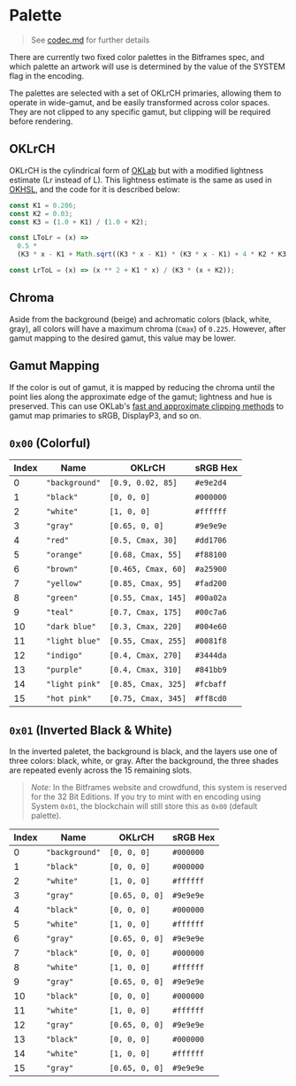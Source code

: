 # Palette

> See [codec.md](./codec.md) for further details

There are currently two fixed color palettes in the Bitframes spec, and which palette an artwork will use is determined by the value of the SYSTEM flag in the encoding.

The palettes are selected with a set of OKLrCH primaries, allowing them to operate in wide-gamut, and be easily transformed across color spaces. They are not clipped to any specific gamut, but clipping will be required before rendering.

## OKLrCH

OKLrCH is the cylindrical form of [OKLab](https://bottosson.github.io/posts/oklab/) but with a modified lightness estimate (Lr instead of L). This lightness estimate is the same as used in [OKHSL](https://bottosson.github.io/posts/colorpicker/), and the code for it is described below:

```js
const K1 = 0.206;
const K2 = 0.03;
const K3 = (1.0 + K1) / (1.0 + K2);

const LToLr = (x) =>
  0.5 *
  (K3 * x - K1 + Math.sqrt((K3 * x - K1) * (K3 * x - K1) + 4 * K2 * K3 * x));

const LrToL = (x) => (x ** 2 + K1 * x) / (K3 * (x + K2));
```

## Chroma

Aside from the background (beige) and achromatic colors (black, white, gray), all colors will have a maximum chroma (`Cmax`) of `0.225`. However, after gamut mapping to the desired gamut, this value may be lower.

## Gamut Mapping

If the color is out of gamut, it is mapped by reducing the chroma until the point lies along the approximate edge of the gamut; lightness and hue is preserved. This can use OKLab's [fast and approximate clipping methods](https://bottosson.github.io/posts/gamutclipping/) to gamut map primaries to sRGB, DisplayP3, and so on.

## `0x00` (Colorful)

| Index | Name           | OKLrCH              | sRGB Hex  |
| ----- | -------------- | ------------------- | --------- |
| 0     | `"background"` | `[0.9, 0.02, 85]`   | `#e9e2d4` |
| 1     | `"black"`      | `[0, 0, 0]`         | `#000000` |
| 2     | `"white"`      | `[1, 0, 0]`         | `#ffffff` |
| 3     | `"gray"`       | `[0.65, 0, 0]`      | `#9e9e9e` |
| 4     | `"red"`        | `[0.5, Cmax, 30]`   | `#dd1706` |
| 5     | `"orange"`     | `[0.68, Cmax, 55]`  | `#f88100` |
| 6     | `"brown"`      | `[0.465, Cmax, 60]` | `#a25900` |
| 7     | `"yellow"`     | `[0.85, Cmax, 95]`  | `#fad200` |
| 8     | `"green"`      | `[0.55, Cmax, 145]` | `#00a02a` |
| 9     | `"teal"`       | `[0.7, Cmax, 175]`  | `#00c7a6` |
| 10    | `"dark blue"`  | `[0.3, Cmax, 220]`  | `#004e60` |
| 11    | `"light blue"` | `[0.55, Cmax, 255]` | `#0081f8` |
| 12    | `"indigo"`     | `[0.4, Cmax, 270]`  | `#3444da` |
| 13    | `"purple"`     | `[0.4, Cmax, 310]`  | `#841bb9` |
| 14    | `"light pink"` | `[0.85, Cmax, 325]` | `#fcbaff` |
| 15    | `"hot pink"`   | `[0.75, Cmax, 345]` | `#ff8cd0` |

## `0x01` (Inverted Black & White)

In the inverted paletet, the background is black, and the layers use one of three colors: black, white, or gray. After the background, the three shades are repeated evenly across the 15 remaining slots.

> _Note:_ In the Bitframes website and crowdfund, this system is reserved for the 32 Bit Editions. If you try to mint with en encoding using System `0x01`, the blockchain will still store this as `0x00` (default palette).

| Index | Name           | OKLrCH         | sRGB Hex  |
| ----- | -------------- | -------------- | --------- |
| 0     | `"background"` | `[0, 0, 0]`    | `#000000` |
| 1     | `"black"`      | `[0, 0, 0]`    | `#000000` |
| 2     | `"white"`      | `[1, 0, 0]`    | `#ffffff` |
| 3     | `"gray"`       | `[0.65, 0, 0]` | `#9e9e9e` |
| 4     | `"black"`      | `[0, 0, 0]`    | `#000000` |
| 5     | `"white"`      | `[1, 0, 0]`    | `#ffffff` |
| 6     | `"gray"`       | `[0.65, 0, 0]` | `#9e9e9e` |
| 7     | `"black"`      | `[0, 0, 0]`    | `#000000` |
| 8     | `"white"`      | `[1, 0, 0]`    | `#ffffff` |
| 9     | `"gray"`       | `[0.65, 0, 0]` | `#9e9e9e` |
| 10    | `"black"`      | `[0, 0, 0]`    | `#000000` |
| 11    | `"white"`      | `[1, 0, 0]`    | `#ffffff` |
| 12    | `"gray"`       | `[0.65, 0, 0]` | `#9e9e9e` |
| 13    | `"black"`      | `[0, 0, 0]`    | `#000000` |
| 14    | `"white"`      | `[1, 0, 0]`    | `#ffffff` |
| 15    | `"gray"`       | `[0.65, 0, 0]` | `#9e9e9e` |
